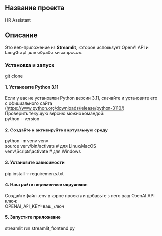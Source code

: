 ## Название проекта
HR Assistant

## Описание
Это веб-приложение на **Streamlit**, которое использует OpenAI API и LangGraph для обработки запросов.  

### Установка и запуск
git clone 

#### 1. Установите Python 3.11
Если у вас не установлен Python версии 3.11, скачайте и установите его с официального сайта   
(https://www.python.org/downloads/release/python-3110/)  
Проверить текущую версию можно командой:  
python --version  

#### 2. Создайте и активируйте виртуальную среду
python -m venv venv  
source venv/bin/activate   # для Linux/MacOS  
venv\Scripts\activate      # для Windows  

#### 3. Установите зависимости
pip install -r requirements.txt  

#### 4. Настройте переменные окружения
Создайте файл .env в корне проекта и добавьте в него ваш OpenAI API ключ:  
OPENAI_API_KEY=ваш_ключ  

#### 5. Запустите приложение
streamlit run streamlit_frontend.py  



